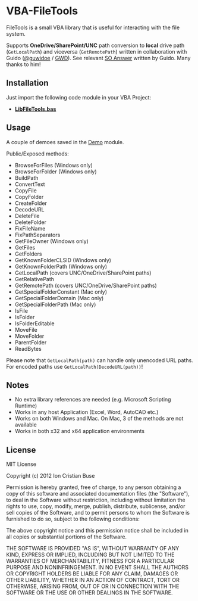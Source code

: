 # VBA-FileTools

FileTools is a small VBA library that is useful for interacting with the file system.

Supports **OneDrive/SharePoint/UNC** path conversion to **local** drive path (```GetLocalPath```) and viceversa (```GetRemotePath```) written in collaboration with Guido ([@guwidoe](https://github.com/guwidoe) / [GWD](https://stackoverflow.com/users/12287457/gwd)). See relevant [SO Answer](https://stackoverflow.com/a/73577057/8488913) written by Guido. Many thanks to him!

## Installation

Just import the following code module in your VBA Project:

* [**LibFileTools.bas**](src/LibFileTools.bas)

## Usage

A couple of demoes saved in the [Demo](src/Demo/DemoLibFileTools.bas) module.

Public/Exposed methods:
 - BrowseForFiles           (Windows only)
 - BrowseForFolder          (Windows only)
 - BuildPath
 - ConvertText
 - CopyFile
 - CopyFolder
 - CreateFolder
 - DecodeURL
 - DeleteFile
 - DeleteFolder
 - FixFileName
 - FixPathSeparators
 - GetFileOwner             (Windows only)
 - GetFiles
 - GetFolders
 - GetKnownFolderCLSID      (Windows only)
 - GetKnownFolderPath       (Windows only)
 - GetLocalPath             (covers UNC/OneDrive/SharePoint paths)
 - GetRelativePath
 - GetRemotePath            (covers UNC/OneDrive/SharePoint paths)
 - GetSpecialFolderConstant (Mac only)
 - GetSpecialFolderDomain   (Mac only)
 - GetSpecialFolderPath     (Mac only)
 - IsFile
 - IsFolder
 - IsFolderEditable
 - MoveFile
 - MoveFolder
 - ParentFolder
 - ReadBytes
 
 Please note that ```GetLocalPath(path)``` can handle only unencoded URL paths. For encoded paths use ```GetLocalPath(DecodeURL(path))```!

## Notes
* No extra library references are needed (e.g. Microsoft Scripting Runtime)
* Works in any host Application (Excel, Word, AutoCAD etc.)
* Works on both Windows and Mac. On Mac, 3 of the methods are not available 
* Works in both x32 and x64 application environments

## License
MIT License

Copyright (c) 2012 Ion Cristian Buse

Permission is hereby granted, free of charge, to any person obtaining a copy of this software and associated documentation files (the "Software"), to deal in the Software without restriction, including without limitation the rights to use, copy, modify, merge, publish, distribute, sublicense, and/or sell copies of the Software, and to permit persons to whom the Software is furnished to do so, subject to the following conditions:

The above copyright notice and this permission notice shall be included in all copies or substantial portions of the Software.

THE SOFTWARE IS PROVIDED "AS IS", WITHOUT WARRANTY OF ANY KIND, EXPRESS OR IMPLIED, INCLUDING BUT NOT LIMITED TO THE WARRANTIES OF MERCHANTABILITY, FITNESS FOR A PARTICULAR PURPOSE AND NONINFRINGEMENT. IN NO EVENT SHALL THE AUTHORS OR COPYRIGHT HOLDERS BE LIABLE FOR ANY CLAIM, DAMAGES OR OTHER LIABILITY, WHETHER IN AN ACTION OF CONTRACT, TORT OR OTHERWISE, ARISING FROM, OUT OF OR IN CONNECTION WITH THE SOFTWARE OR THE USE OR OTHER DEALINGS IN THE SOFTWARE.
